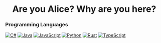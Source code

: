 <p>
<h1 align="center"> Are you Alice? Why are you here?</h1>

</p>
  <h3>Programming Languages</h3>
  <p>
      <a href="https://github.com/Smallsan"><img alt="C#" src="https://custom-icon-badges.demolab.com/badge/C%23-68217A.svg?logo=cs2&logoColor=white"></a>
      <a href="https://github.com/Smallsan"><img alt="Java" src="https://custom-icon-badges.demolab.com/badge/Java-007396.svg?logo=java&logoColor=white"></a>
      <a href="https://github.com/Smallsan?tab=repositories&q=&type=&language=javascript&sort="><img alt="JavaScript" src="https://img.shields.io/badge/JavaScript-F7DF1E.svg?logo=javascript&logoColor=black"></a>
      <a href="https://github.com/Smallsan"><img alt="Python" src="https://img.shields.io/badge/Python-14354C.svg?logo=python&logoColor=white"></a>
      <a href="https://github.com/Smallsan?tab=repositories&q=&type=&language=rust&sort="><img alt="Rust" src="https://custom-icon-badges.demolab.com/badge/Rust-886455.svg?logo=rustttt&logoColor=white"></a>
      <a href="https://github.com/Smallsan"><img alt="TypeScript" src="https://img.shields.io/badge/TypeScript-007ACC.svg?logo=typescript&logoColor=white"></a>
  </p>

  

  